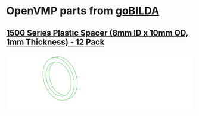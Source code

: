 # OpenVMP parts from [goBILDA](https://www.gobilda.com/)
## [1500 Series Plastic Spacer (8mm ID x 10mm OD, 1mm Thickness) - 12 Pack](https://www.gobilda.com/1500-series-plastic-spacer-8mm-id-x-10mm-od-1mm-thickness-12-pack/)

[<img alt='1500 Series Plastic Spacer (8mm ID x 10mm OD, 1mm Thickness) - 12 Pack' src='https://github.com/openvmp/openvmp-models/blob/main/generated_files/parts/gobilda/hardware-spacer-plastic-8mm-1mm.png'/>](https://github.com/openvmp/openvmp-models/blob/main/generated_files/parts/gobilda/hardware-spacer-plastic-8mm-1mm.stl)

